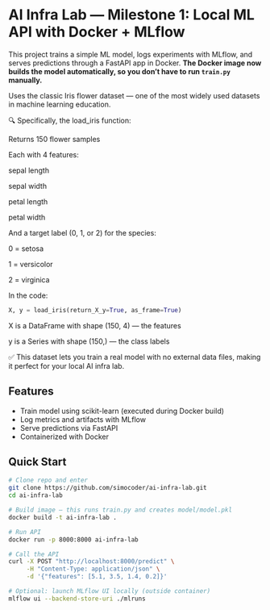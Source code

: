 # AI Infra Lab — Milestone 1: Local ML API with Docker + MLflow

This project trains a simple ML model, logs experiments with MLflow, and serves predictions through a FastAPI app in Docker. **The Docker image now builds the model automatically, so you don’t have to run `train.py` manually.**

Uses the classic Iris flower dataset — one of the most widely used datasets in machine learning education.

🔍 Specifically, the load_iris function:

Returns 150 flower samples

Each with 4 features:

sepal length

sepal width

petal length

petal width

And a target label (0, 1, or 2) for the species:

0 = setosa

1 = versicolor

2 = virginica

In the code: 
```python
X, y = load_iris(return_X_y=True, as_frame=True)
```

X is a DataFrame with shape (150, 4) — the features

y is a Series with shape (150,) — the class labels

✅ This dataset lets you train a real model with no external data files, making it perfect for your local AI infra lab.

## Features
- Train model using scikit-learn (executed during Docker build)
- Log metrics and artifacts with MLflow
- Serve predictions via FastAPI
- Containerized with Docker

## Quick Start

```bash
# Clone repo and enter
git clone https://github.com/simocoder/ai-infra-lab.git
cd ai-infra-lab

# Build image — this runs train.py and creates model/model.pkl
docker build -t ai-infra-lab .

# Run API
docker run -p 8000:8000 ai-infra-lab

# Call the API
curl -X POST "http://localhost:8000/predict" \
     -H "Content-Type: application/json" \
     -d '{"features": [5.1, 3.5, 1.4, 0.2]}'

# Optional: launch MLflow UI locally (outside container)
mlflow ui --backend-store-uri ./mlruns
```
